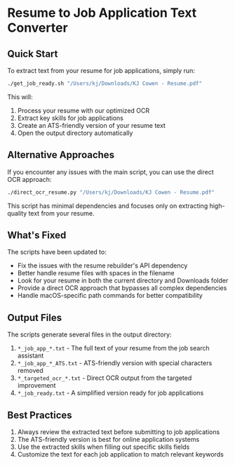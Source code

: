 # Resume to Job Application Text Converter

## Quick Start

To extract text from your resume for job applications, simply run:

```bash
./get_job_ready.sh "/Users/kj/Downloads/KJ Cowen - Resume.pdf"
```

This will:
1. Process your resume with our optimized OCR
2. Extract key skills for job applications
3. Create an ATS-friendly version of your resume text
4. Open the output directory automatically

## Alternative Approaches

If you encounter any issues with the main script, you can use the direct OCR approach:

```bash
./direct_ocr_resume.py "/Users/kj/Downloads/KJ Cowen - Resume.pdf"
```

This script has minimal dependencies and focuses only on extracting high-quality text from your resume.

## What's Fixed

The scripts have been updated to:
- Fix the issues with the resume rebuilder's API dependency
- Better handle resume files with spaces in the filename
- Look for your resume in both the current directory and Downloads folder
- Provide a direct OCR approach that bypasses all complex dependencies
- Handle macOS-specific path commands for better compatibility

## Output Files

The scripts generate several files in the output directory:

1. `*_job_app_*.txt` - The full text of your resume from the job search assistant
2. `*_job_app_*_ATS.txt` - ATS-friendly version with special characters removed
3. `*_targeted_ocr_*.txt` - Direct OCR output from the targeted improvement
4. `*_job_ready.txt` - A simplified version ready for job applications

## Best Practices

1. Always review the extracted text before submitting to job applications
2. The ATS-friendly version is best for online application systems
3. Use the extracted skills when filling out specific skills fields
4. Customize the text for each job application to match relevant keywords
